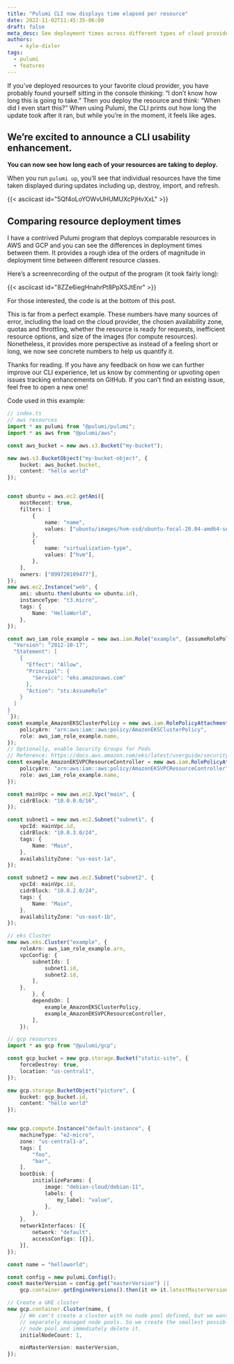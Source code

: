 ```yaml
---
title: "Pulumi CLI now displays time elapsed per resource"
date: 2022-11-02T11:45:35-06:00
draft: false
meta_desc: See deployment times across different types of cloud provider resources.
authors:
    - kyle-dixler
tags: 
  - pulumi
  - features
---
```


If you’ve deployed resources to your favorite cloud provider, you have probably found yourself sitting in the console thinking: “I don’t know how long this is going to take.” Then you deploy the resource and think: “When did I even start this?” When using Pulumi, the CLI prints out how long the update took after it ran, but while you’re in the moment, it feels like ages.

## We’re excited to announce a CLI usability enhancement.

**You can now see how long each of your resources are taking to deploy.**

When you run `pulumi up`, you’ll see that individual resources have the time taken displayed during updates including up, destroy, import, and refresh.

{{< asciicast id="5Qf4oLoYOWvUHUMUXcPjHvXxL" >}}

## Comparing resource deployment times

I have a contrived Pulumi program that deploys comparable resources in AWS and GCP and you can see the differences in deployment times between them. It provides a rough idea of the orders of magnitude in deployment time between different resource classes.

Here’s a screenrecording of the output of the program (it took fairly long):

{{< asciicast id="8ZZe6iegHnahrPt8PpXSJtEnr" >}}

For those interested, the code is at the bottom of this post.

This is far from a perfect example. These numbers have many sources of error, including the load on the cloud provider, the chosen availability zone, quotas and throttling, whether the resource is ready for requests, inefficient resource options, and size of the images (for compute resources). Nonetheless, it provides more perspective as instead of a feeling short or long, we now see concrete numbers to help us quantify it.

Thanks for reading. If you have any feedback on how we can further improve our CLI experience, let us know by commenting or upvoting open issues tracking enhancements on GitHub. If you can’t find an existing issue, feel free to open a new one!

Code used in this example:

```typescript
// index.ts
// aws resources
import * as pulumi from "@pulumi/pulumi";
import * as aws from "@pulumi/aws";

const aws_bucket = new aws.s3.Bucket("my-bucket");

new aws.s3.BucketObject("my-bucket-object", {
    bucket: aws_bucket.bucket,
    content: "hello world"
});


const ubuntu = aws.ec2.getAmi({
    mostRecent: true,
    filters: [
        {
            name: "name",
            values: ["ubuntu/images/hvm-ssd/ubuntu-focal-20.04-amd64-server-*"],
        },
        {
            name: "virtualization-type",
            values: ["hvm"],
        },
    ],
    owners: ["099720109477"],
});
new aws.ec2.Instance("web", {
    ami: ubuntu.then(ubuntu => ubuntu.id),
    instanceType: "t3.micro",
    tags: {
        Name: "HelloWorld",
    },
});

const aws_iam_role_example = new aws.iam.Role("example", {assumeRolePolicy: `{
  "Version": "2012-10-17",
  "Statement": [
    {
      "Effect": "Allow",
      "Principal": {
        "Service": "eks.amazonaws.com"
      },
      "Action": "sts:AssumeRole"
    }
  ]
}
`});
const example_AmazonEKSClusterPolicy = new aws.iam.RolePolicyAttachment("example-AmazonEKSClusterPolicy", {
    policyArn: "arn:aws:iam::aws:policy/AmazonEKSClusterPolicy",
    role: aws_iam_role_example.name,
});
// Optionally, enable Security Groups for Pods
// Reference: https://docs.aws.amazon.com/eks/latest/userguide/security-groups-for-pods.html
const example_AmazonEKSVPCResourceController = new aws.iam.RolePolicyAttachment("example-AmazonEKSVPCResourceController", {
    policyArn: "arn:aws:iam::aws:policy/AmazonEKSVPCResourceController",
    role: aws_iam_role_example.name,
});

const mainVpc = new aws.ec2.Vpc("main", {
    cidrBlock: "10.0.0.0/16",
});

const subnet1 = new aws.ec2.Subnet("subnet1", {
    vpcId: mainVpc.id,
    cidrBlock: "10.0.3.0/24",
    tags: {
        Name: "Main",
    },
    availabilityZone: "us-east-1a",
});

const subnet2 = new aws.ec2.Subnet("subnet2", {
    vpcId: mainVpc.id,
    cidrBlock: "10.0.2.0/24",
    tags: {
        Name: "Main",
    },
    availabilityZone: "us-east-1b",
});

// eks Cluster
new aws.eks.Cluster("example", {
    roleArn: aws_iam_role_example.arn,
    vpcConfig: {
        subnetIds: [
            subnet1.id,
            subnet2.id,
        ],
    },
        }, {
        dependsOn: [
            example_AmazonEKSClusterPolicy,
            example_AmazonEKSVPCResourceController,
        ],
    });

// gcp resources
import * as gcp from "@pulumi/gcp";

const gcp_bucket = new gcp.storage.Bucket("static-site", {
    forceDestroy: true,
    location: "us-central1",
});

new gcp.storage.BucketObject("picture", {
    bucket: gcp_bucket.id,
    content: "hello world"
});


new gcp.compute.Instance("default-instance", {
    machineType: "e2-micro",
    zone: "us-central1-a",
    tags: [
        "foo",
        "bar",
    ],
    bootDisk: {
        initializeParams: {
            image: "debian-cloud/debian-11",
            labels: {
                my_label: "value",
            },
        },
    },
    networkInterfaces: [{
        network: "default",
        accessConfigs: [{}],
    }],
});

const name = "helloworld";

const config = new pulumi.Config();
const masterVersion = config.get("masterVersion") ||
    gcp.container.getEngineVersions().then(it => it.latestMasterVersion);

// Create a GKE cluster
new gcp.container.Cluster(name, {
    // We can't create a cluster with no node pool defined, but we want to only use
    // separately managed node pools. So we create the smallest possible default
    // node pool and immediately delete it.
    initialNodeCount: 1,

    minMasterVersion: masterVersion,
});
```
